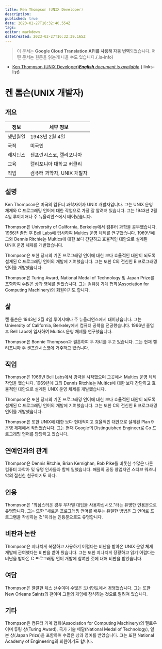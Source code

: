 ```yaml
---
title: Ken Thompson (UNIX Developer)
description: 
published: true
date: 2023-02-27T16:32:40.554Z
tags: 
editor: markdown
dateCreated: 2023-02-27T16:32:39.165Z
---
```


> 이 문서는 **Google Cloud Translation API를 사용해 자동 번역**되었습니다.
어떤 문서는 원문을 읽는게 나을 수도 있습니다.{.is-info}



- [Ken Thompson (UNIX Developer)***English** document is available*](/en/Knowledge-base/Dictionary/Person/ken-thompson-unix-developer)
{.links-list}


# 켄 톰슨(UNIX 개발자)

## 개요

| 정보 | 세부 정보 |
| ---------- | ------- |
| 생년월일 | 1943년 2월 4일 |
| 국적 | 미국인 |
| 레지던스 | 샌프란시스코, 캘리포니아 |
| 교육 | 캘리포니아 대학교 버클리 |
| 직업 | 컴퓨터 과학자, UNIX 개발자 |

## 설명

Ken Thompson은 미국의 컴퓨터 과학자이자 UNIX 개발자입니다. 그는 UNIX 운영 체제와 C 프로그래밍 언어에 대한 작업으로 가장 잘 알려져 있습니다. 그는 1943년 2월 4일 루이지애나 주 뉴올리언스에서 태어났습니다.

Thompson은 University of California, Berkeley에서 컴퓨터 과학을 공부했습니다. 1966년 졸업 후 Bell Labs에 입사하여 Multics 운영 체제를 연구했습니다. 1969년에 그와 Dennis Ritchie는 Multics에 대한 보다 간단하고 효율적인 대안으로 설계된 UNIX 운영 체제를 개발했습니다.

Thompson은 또한 당시의 기존 프로그래밍 언어에 대한 보다 효율적인 대안이 되도록 설계된 C 프로그래밍 언어의 개발에 기여했습니다. 그는 또한 C의 전신인 B 프로그래밍 언어를 개발했습니다.

Thompson은 Turing Award, National Medal of Technology 및 Japan Prize를 포함하여 수많은 상과 영예를 받았습니다. 그는 컴퓨팅 기계 협회(Association for Computing Machinery)의 회원이기도 합니다.

## 삶

켄 톰슨은 1943년 2월 4일 루이지애나 주 뉴올리언스에서 태어났습니다. 그는 University of California, Berkeley에서 컴퓨터 공학을 전공했습니다. 1966년 졸업 후 Bell Labs에 입사하여 Multics 운영 체제를 연구했습니다.

Thompson은 Bonnie Thompson과 결혼하여 두 자녀를 두고 있습니다. 그는 현재 캘리포니아 주 샌프란시스코에 거주하고 있습니다.

## 직업

Thompson은 1966년 Bell Labs에서 경력을 시작했으며 그곳에서 Multics 운영 체제 작업을 했습니다. 1969년에 그와 Dennis Ritchie는 Multics에 대한 보다 간단하고 효율적인 대안으로 설계된 UNIX 운영 체제를 개발했습니다.

Thompson은 또한 당시의 기존 프로그래밍 언어에 대한 보다 효율적인 대안이 되도록 설계된 C 프로그래밍 언어의 개발에 기여했습니다. 그는 또한 C의 전신인 B 프로그래밍 언어를 개발했습니다.

Thompson은 또한 UNIX에 대한 보다 현대적이고 효율적인 대안으로 설계된 Plan 9 운영 체제에서 작업했습니다. 그는 현재 Google의 Distinguished Engineer로 Go 프로그래밍 언어를 담당하고 있습니다.

## 연예인과의 관계

Thompson은 Dennis Ritchie, Brian Kernighan, Rob Pike를 비롯한 수많은 다른 컴퓨터 과학자 및 유명 인사들과 함께 일했습니다. 애플의 공동 창업자인 스티브 워즈니악의 절친한 친구이기도 하다.

## 인용

Thompson은 "의심스러운 경우 무차별 대입을 사용하십시오."라는 유명한 인용문으로 유명합니다. 그는 또한 "새로운 프로그래밍 언어를 배우는 유일한 방법은 그 언어로 프로그램을 작성하는 것"이라는 인용문으로도 유명합니다.

## 비판과 논란

Thompson은 지나치게 복잡하고 사용하기 어렵다는 비난을 받아온 UNIX 운영 체제 개발에 관여했다는 비판을 받아 왔습니다. 그는 또한 지나치게 장황하고 읽기 어렵다는 비난을 받아온 C 프로그래밍 언어 개발에 참여한 것에 대해 비판을 받았습니다.

## 여담

Thompson은 열렬한 체스 선수이며 수많은 토너먼트에서 경쟁했습니다. 그는 또한 New Orleans Saints의 팬이며 그들의 게임에 참석하는 것으로 알려져 있습니다.

## 기타

Thompson은 컴퓨터 기계 협회(Association for Computing Machinery)의 펠로우이며 튜링 상(Turing Award), 국가 기술 메달(National Medal of Technology), 일본 상(Japan Prize)을 포함하여 수많은 상과 영예를 받았습니다. 그는 또한 National Academy of Engineering의 회원이기도 합니다.